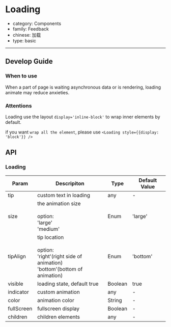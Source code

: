 # Loading

-   category: Components
-   family: Feedback
-   chinese: 加载
-   type: basic

---

## Develop Guide

### When to use

When a part of page is waiting asynchronous data or is rendering, loading animate may reduce anxieties.

### Attentions

Loading use the layout `display='inline-block'` to wrap inner elements by default.

if you want `wrap all the element`, please use `<Loading style={{display: 'block'}} />`

## API

### Loading

| Param | Descripiton  | Type  | Default Value |
| ---------- | -------------------------------------------------------------------------- | ------- | -------- |
| tip        | custom text in loading                                                                      | any     | -        |
| size       | the animation size<br><br>option:<br>'large'<br>'medium'             | Enum    | 'large'  |
| tipAlign   | tip location <br><br>option:<br>'right'(right side of animation)<br>'bottom'(bottom of animation) | Enum    | 'bottom' |
| visible    | loading state, default true                                                        | Boolean | true     |
| indicator  | custom  animation                                                                      | any     | -        |
| color      | animation color                                                                     | String  | -        |
| fullScreen | fullscreen display                                                                       | Boolean | -        |
| children   | children elements                                                                        | any     | -        |

